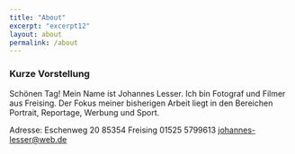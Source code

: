 ```yaml
---
title: "About"
excerpt: "excerpt12"
layout: about
permalink: /about
---
```



### Kurze Vorstellung

Schönen Tag! Mein Name ist Johannes Lesser. Ich bin Fotograf und Filmer aus
Freising. Der Fokus meiner bisherigen Arbeit liegt in den Bereichen
Portrait, Reportage, Werbung und Sport.

Adresse:
Eschenweg 20
85354 Freising
01525 5799613
johannes-lesser@web.de
